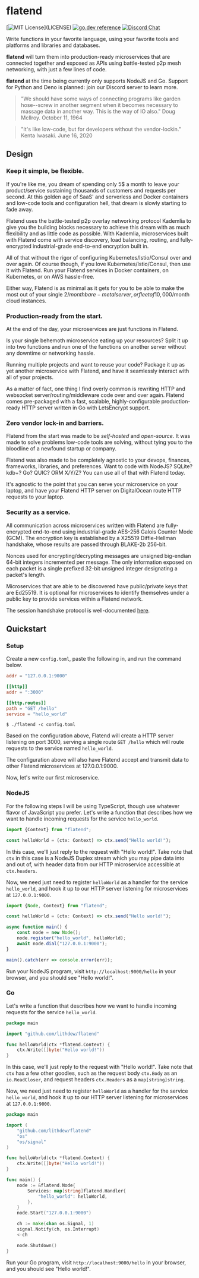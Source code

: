 # flatend

[![MIT License](https://img.shields.io/apm/l/atomic-design-ui.svg?)](LICENSE)
[![go.dev reference](https://img.shields.io/badge/go.dev-reference-007d9c?logo=go&logoColor=white&style=flat-square)](https://pkg.go.dev/github.com/lithdew/flatend)
[![Discord Chat](https://img.shields.io/discord/697002823123992617)](https://discord.gg/HZEbkeQ)

Write functions in your favorite language, using your favorite tools and platforms and libraries and databases.

**flatend** will turn them into production-ready microservices that are connected together and exposed as APIs using battle-tested p2p mesh networking, with just a few lines of code.

**flatend** at the time being currently only supports NodeJS and Go. Support for Python and Deno is planned: join our Discord server to learn more.

> "We should have some ways of connecting programs like garden hose--screw in
  another segment when it becomes necessary to massage data in
  another way. This is the way of IO also."
> Doug McIlroy. October 11, 1964

> "It's like low-code, but for developers without the vendor-lockin." Kenta Iwasaki. June 16, 2020

## Design

### Keep it simple, be flexible.

If you're like me, you dream of spending only 5$ a month to leave your product/service sustaining thousands of customers and requests per second. At this golden age of SaaS' and serverless and Docker containers and low-code tools and configuration hell, that dream is slowly starting to fade away.

Flatend uses the battle-tested p2p overlay networking protocol Kademlia to give you the building blocks necessary to achieve this dream with as much flexibility and as little code as possible. With Kademlia, microservices built with Flatend come with service discovery, load balancing, routing, and fully-encrypted industrial-grade end-to-end encryption built in.

All of that without the rigor of configuring Kubernetes/Istio/Consul over and over again. Of course though, if you love Kubernetes/Istio/Consul, then use it with Flatend. Run your Flatend services in Docker containers, on Kubernetes, or on AWS hassle-free.

Either way, Flatend is as minimal as it gets for you to be able to make the most out of your single 2$/month bare-metal server, or fleet of 10,000$/month cloud instances.

### Production-ready from the start.

At the end of the day, your microservices are just functions in Flatend.

Is your single behemoth microservice eating up your resources? Split it up into two functions and run one of the functions on another server without any downtime or networking hassle.

Running multiple projects and want to reuse your code? Package it up as yet another microservice with Flatend, and have it seamlessly interact with all of your projects.

As a matter of fact, one thing I find overly common is rewriting HTTP and websocket server/routing/middleware code over and over again. Flatend comes pre-packaged with a fast, scalable, highly-configurable production-ready HTTP server written in Go with LetsEncrypt support.

### Zero vendor lock-in and barriers.

Flatend from the start was made to be _self-hosted_ and _open-source_. It was made to solve problems low-code tools are solving, without tying you to the bloodline of a newfound startup or company.

Flatend was also made to be completely agnostic to your devops, finances, frameworks, libraries, and preferences. Want to code with NodeJS? SQLite? kdb+? Go? QUIC? ORM X/Y/Z? You can use all of that with Flatend today.

It's agnostic to the point that you can serve your microservice on your laptop, and have your Flatend HTTP server on DigitalOcean route HTTP requests to your laptop.

### Security as a service.

All communication across microservices written with Flatend are fully-encrypted end-to-end using industrial-grade AES-256 Galois Counter Mode (GCM). The encryption key is established by a X25519 Diffie-Hellman handshake, whose results are passed through BLAKE-2b 256-bit.

Nonces used for encrypting/decrypting messages are unsigned big-endian 64-bit integers incremented per message. The only information exposed on each packet is a single prefixed 32-bit unsigned integer designating a packet's length. 

Microservices that are able to be discovered have public/private keys that are Ed25519. It is optional for microservices to identify themselves under a public key to provide services within a Flatend network.

The session handshake protocol is well-documented [here](https://github.com/lithdew/monte).

## Quickstart

### Setup

Create a new `config.toml`, paste the following in, and run the command below.

```toml
addr = "127.0.0.1:9000"

[[http]]
addr = ":3000"

[[http.routes]]
path = "GET /hello"
service = "hello_world"
```

```shell
$ ./flatend -c config.toml
```

Based on the configuration above, Flatend will create a HTTP server listening on port 3000, serving a single route `GET /hello` which will route requests to the service named `hello_world`.

The configuration above will also have Flatend accept and transmit data to other Flatend microservices at 127.0.0.1:9000.

Now, let's write our first microservice.

### NodeJS

For the following steps I will be using TypeScript, though use whatever flavor of JavaScript you prefer. Let's write a function that describes how we want to handle incoming requests for the service `hello_world`.

```typescript
import {Context} from "flatend";

const helloWorld = (ctx: Context) => ctx.send("Hello world!");
```

In this case, we'll just reply to the request with "Hello world!". Take note that `ctx` in this case is a NodeJS Duplex stream which you may pipe data into and out of, with header data from our HTTP microservice accessible at `ctx.headers`.

Now, we need just need to register `helloWorld` as a handler for the service `hello_world`, and hook it up to our HTTP server listening for microservices at `127.0.0.1:9000`.

```typescript
import {Node, Context} from "flatend";

const helloWorld = (ctx: Context) => ctx.send("Hello world!");

async function main() {
    const node = new Node();
    node.register("hello_world", helloWorld);
    await node.dial("127.0.0.1:9000");
}

main().catch(err => console.error(err));
``` 

Run your NodeJS program, visit `http://localhost:9000/hello` in your browser, and you should see "Hello world!".

### Go

Let's write a function that describes how we want to handle incoming requests for the service `hello_world`.

```go
package main

import "github.com/lithdew/flatend"

func helloWorld(ctx *flatend.Context) {
    ctx.Write([]byte("Hello world!"))
}
```

In this case, we'll just reply to the request with "Hello world!". Take note that `ctx` has a few other goodies, such as the request body `ctx.Body` as an `io.ReadCloser`, and request headers `ctx.Headers` as a `map[string]string`.

Now, we need just need to register `helloWorld` as a handler for the service `hello_world`, and hook it up to our HTTP server listening for microservices at `127.0.0.1:9000`.

```go
package main

import (
	"github.com/lithdew/flatend"
	"os"
	"os/signal"
)

func helloWorld(ctx *flatend.Context) {
    ctx.Write([]byte("Hello world!"))
}

func main() {
	node := &flatend.Node{
		Services: map[string]flatend.Handler{
			"hello_world": helloWorld,
		},
	}
	node.Start("127.0.0.1:9000")

	ch := make(chan os.Signal, 1)
	signal.Notify(ch, os.Interrupt)
	<-ch

	node.Shutdown()
}
```

Run your Go program, visit `http://localhost:9000/hello` in your browser, and you should see "Hello world!".